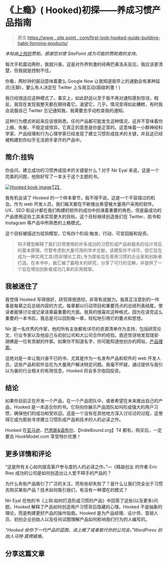 # 《上瘾》( Hooked)初探——养成习惯产品指南

> 原文:[https://www . site point . com/first-look-hooked-guide-building-habit-forming-products/](https://www.sitepoint.com/first-look-hooked-guide-building-habit-forming-products/)

*本帖由[上钩的](http://www.amazon.com/dp/1591847788/)赞助。感谢您对使 SitePoint 成为可能的赞助商的支持。*

每次手机震动两秒，我就兴奋。这是对外界刺激的经典巴甫洛夫反应。我应该更清楚，但我就是控制不住。

你看，两秒钟的振动意味着要么 Google Now 让我知道我早上的通勤会有某种延迟(无聊)，要么有人决定在 Twitter 上与我互动(超级刺激！)

我已经很适应这种模式了。事实上，如此舒适以至于我不再对通知感到惊讶。相反，我现在发现我整天都在期待着它。渴望它，几乎。情况变得如此糟糕，有时我会说服自己 Twitter 忘记通知我，我需要去手动检查我的通知。

这种行为模式听起来应该很熟悉。任何产品都可能发生这种情况，这并不意味着你上瘾、失衡、不稳定或怪异。它真正的意思是你是正常的。这意味着一小群神经科学家、产品经理和行为心理学家已经发现了建立习惯形成技术的关键，并且这已经被构建到你似乎无法把手拿开的产品中。

## 简介:挂钩

你会问，建立成功的习惯养成技术的关键是什么？对于 Nir Eyal 来说，这是一个完美的问题，他刚好写了一本关于这个主题的书。

[![Hooked book image](../Images/c0dd663595e286f5d2f8308d1c8d26a9.png)T2】](http://www.amazon.com/dp/1591847788/)

我有机会读了 Hooked 的一个样本章节，我不得不说，这是一个不容错过的机会。作为 web 开发人员，我们每天都在不断推出希望被大量用户采用的软件。UX、SEO 和设计都在我们构建的软件的成功中扮演着重要的角色，但是最成功的产品使用这些工具来实现更大的目标。这个目标继续创造我们在 Twitter、脸书和 Instagram 等产品中所熟悉的上瘾模式。

这个目标被描述为挂钩模型，它有四个阶段:触发、行动、可变回报和投资。

> 钩子模型解释了我们日常使用的许多成功的习惯形成产品和服务的设计背后的基本原理。尽管考虑到大量可用的学术文献，该模型并不详尽，但它旨在成为一种实用工具(而非理论工具),专为那些旨在善用习惯的企业家和创新者打造。在本书中，我汇编了最相关的研究，分享了可行的见解，并提供了一个旨在增加创新者成功几率的实用框架。

## 我被迷住了

我觉得 Hooked 写得很好，研究得很透彻，非常有说服力。我真正注意到的一件事是每章之后总结内容的方式。每章都以行动项目和重要亮点的总结列表结尾，使读者能够讨论或记录该章最重要的方面。我真的很喜欢这种格式，因为在读完这么重要的一本书后，我总是可以回到每一章，轻松地引用它的要点和思想。

Nir 是一名优秀的作家，他的所有主张都有详尽的资源清单作为支持，包括研究论文、行业专家以及他自己与初创公司和大公司合作的经验。我还惊讶地发现瑞安·胡佛是一位有贡献的作家。如果你不知道名字，你可能知道他创办的网站，[产品搜索](http://www.producthunt.com/)。

这绝对是一本让我兴奋不已的书，尤其是作为一名发布产品和软件的 web 开发人员，这些产品和软件旨在为大量用户解决特定问题。我毫不怀疑，通过提供与我引以为豪的行业相关的有用信息，Hooked 将会多次收回投资。

## 结论

如果你目前正在开发一个产品，在一个产品团队中，或者希望在未来推出自己的产品，Hooked 是一本适合你的书。它将向你展示产品团队如何形成强大的用户习惯，确保他们的成功和受欢迎。这是一个没有在其他地方深入讨论过的过程，这使得它成为那些寻求建立习惯形成产品和技术的人的必读之作。

Hooked 在[亚马逊](http://www.amazon.com/Hooked-How-Build-Habit-Forming-Products/dp/1591847788/ref=sr_1_1?ie=UTF8&qid=1414803635&sr=8-1&keywords=hooked)、[巴恩斯&诺布尔](http://www.barnesandnoble.com/w/hooked-nir-eyal/1119342753?ean=9781591847786)、【IndieBound.org】T4 都有。购买后，一定要去 HookModel.com 享受特价优惠！

## 更多详情和评论

“这是所有关心如何提高客户参与度的人的必读之作。”—《精益创业
的作者 Eric Ries 成功的公司是如何创造出让人爱不释手的产品的？

为什么有些产品吸引了广泛的关注，而有些却失败了？是什么让我们完全出于习惯去购买某些产品？技术如何吸引我们，有没有一种潜在的模式？

Nir Eyal 在他的书《上钩:如何打造形成习惯的产品》中回答了这些(以及更多)问题。Hooked 解释了产品如何创造用户习惯背后隐藏的心理。Hooked 不是抽象的理论，而是构建更好产品的操作指南。Hooked 是为产品经理、设计师、营销人员、初创企业创始人以及任何试图理解产品如何影响我们行为的人编写的。

*“Hooked 给你下一代产品的蓝图。读上瘾了或者取代你的公司会。”WordPress 创始人马特·莫楞威格。*

## 分享这篇文章